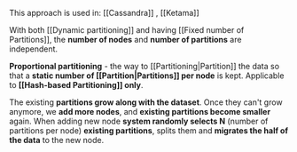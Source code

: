 This approach is used in: [[Cassandra]] , [[Ketama]]

With both [[Dynamic partitioning]] and having [[Fixed number of Partitions]], the **number of nodes** and **number of partitions** are independent.

**Proportional partitioning** - the way to [[Partitioning|Partition]] the data so that a **static number of [[Partition|Partitions]] per node** is kept. Applicable to **[[Hash-based Partitioning]] only**.

The existing **partitions grow along with the dataset**. Once they can't grow anymore, we **add more nodes**, and **existing partitions become smaller** again. When adding new node **system randomly selects N** (number of partitions per node) **existing partitions**, splits them and **migrates the half of the data** to the new node.
